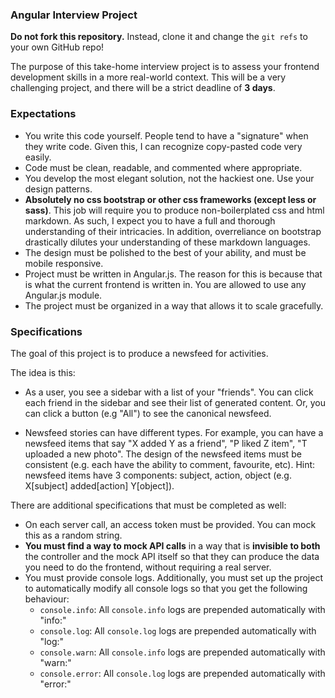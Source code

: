 ### Angular Interview Project

**Do not fork this repository.** Instead, clone it and change the `git refs` to your own GitHub repo!

The purpose of this take-home interview project is to assess your frontend development skills in a more real-world context. This will be a very challenging project, and there will be a strict deadline of **3 days**.

### Expectations

- You write this code yourself. People tend to have a "signature" when they write code. Given this, I can recognize copy-pasted code very easily.
- Code must be clean, readable, and commented where appropriate. 
- You develop the most elegant solution, not the hackiest one. Use your design patterns.
- **Absolutely no css bootstrap or other css frameworks (except less or sass)**. This job will require you to produce non-boilerplated css and html markdown. As such, I expect you to have a full and thorough understanding of their intricacies. In addition, overreliance on bootstrap drastically dilutes your understanding of these markdown languages.
- The design must be polished to the best of your ability, and must be mobile responsive. 
- Project must be written in Angular.js. The reason for this is because that is what the current frontend is written in. You are allowed to use any Angular.js module.
- The project must be organized in a way that allows it to scale gracefully.

### Specifications

The goal of this project is to produce a newsfeed for activities. 

The idea is this: 

- As a user, you see a sidebar with a list of your "friends". You can click each friend in the sidebar and see their list of generated content. Or, you can click a button (e.g "All") to see the canonical newsfeed.

- Newsfeed stories can have different types. For example, you can have a newsfeed items that say "X added Y as a friend", "P liked Z item", "T uploaded a new photo". The design of the newsfeed items must be consistent (e.g. each have the ability to comment, favourite, etc). Hint: newsfeed items have 3 components: subject, action, object (e.g. X[subject] added[action] Y[object]).

There are additional specifications that must be completed as well:

- On each server call, an access token must be provided. You can mock this as a random string.
- **You must find a way to mock API calls** in a way that is **invisible to both** the controller and the mock API itself so that they can produce the data you need to do the frontend, without requiring a real server.
- You must provide console logs. Additionally, you must set up the project to automatically modify all console logs so that you get the following behaviour:
  - `console.info`: All `console.info` logs are prepended automatically with "info:"
  - `console.log`: All `console.log` logs are prepended automatically with "log:"
  - `console.warn`: All `console.info` logs are prepended automatically with "warn:"
  - `console.error`: All `console.log` logs are prepended automatically with "error:"
